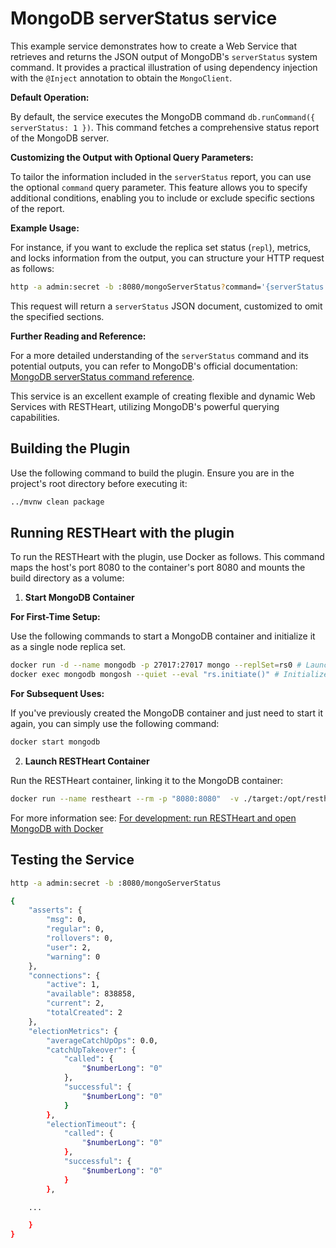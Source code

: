 # MongoDB serverStatus service

This example service demonstrates how to create a Web Service that retrieves and returns the JSON output of MongoDB's `serverStatus` system command. It provides a practical illustration of using dependency injection with the `@Inject` annotation to obtain the `MongoClient`.

**Default Operation:**

By default, the service executes the MongoDB command `db.runCommand({ serverStatus: 1 })`. This command fetches a comprehensive status report of the MongoDB server.

**Customizing the Output with Optional Query Parameters:**

To tailor the information included in the `serverStatus` report, you can use the optional `command` query parameter. This feature allows you to specify additional conditions, enabling you to include or exclude specific sections of the report.

**Example Usage:**

For instance, if you want to exclude the replica set status (`repl`), metrics, and locks information from the output, you can structure your HTTP request as follows:

```bash
http -a admin:secret -b :8080/mongoServerStatus?command='{serverStatus: 1, repl: 0, metrics: 0, locks: 0}'
```

This request will return a `serverStatus` JSON document, customized to omit the specified sections.

**Further Reading and Reference:**

For a more detailed understanding of the `serverStatus` command and its potential outputs, you can refer to MongoDB's official documentation: [MongoDB serverStatus command reference](https://docs.mongodb.com/manual/reference/command/serverStatus/).

This service is an excellent example of creating flexible and dynamic Web Services with RESTHeart, utilizing MongoDB's powerful querying capabilities.

## Building the Plugin

Use the following command to build the plugin. Ensure you are in the project's root directory before executing it:

```bash
../mvnw clean package
```

## Running RESTHeart with the plugin

To run the RESTHeart with the plugin, use Docker as follows. This command maps the host's port 8080 to the container's port 8080 and mounts the build directory as a volume:

1) **Start MongoDB Container**

**For First-Time Setup:**

Use the following commands to start a MongoDB container and initialize it as a single node replica set.

```bash
docker run -d --name mongodb -p 27017:27017 mongo --replSet=rs0 # Launch a MongoDB container
docker exec mongodb mongosh --quiet --eval "rs.initiate()" # Initialize the MongoDB instance to work as a single node replica set
```

**For Subsequent Uses:**

If you've previously created the MongoDB container and just need to start it again, you can simply use the following command:

```bash
docker start mongodb
```

2) **Launch RESTHeart Container**

Run the RESTHeart container, linking it to the MongoDB container:

```bash
docker run --name restheart --rm -p "8080:8080"  -v ./target:/opt/restheart/plugins/custom softinstigate/restheart:latest
```

For more information see: [For development: run RESTHeart and open MongoDB with Docker](https://restheart.org/docs/setup-with-docker#for-development-run-restheart-and-open-mongodb-with-docker)

## Testing the Service

```bash
http -a admin:secret -b :8080/mongoServerStatus

{
    "asserts": {
        "msg": 0,
        "regular": 0,
        "rollovers": 0,
        "user": 2,
        "warning": 0
    },
    "connections": {
        "active": 1,
        "available": 838858,
        "current": 2,
        "totalCreated": 2
    },
    "electionMetrics": {
        "averageCatchUpOps": 0.0,
        "catchUpTakeover": {
            "called": {
                "$numberLong": "0"
            },
            "successful": {
                "$numberLong": "0"
            }
        },
        "electionTimeout": {
            "called": {
                "$numberLong": "0"
            },
            "successful": {
                "$numberLong": "0"
            }
        },

    ...

    }
}

```
